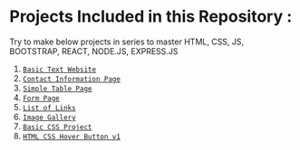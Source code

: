 <h1>Projects Included in this Repository :</h1>
<p>Try to make below projects in series to master HTML, CSS, JS, BOOTSTRAP, REACT, NODE.JS, EXPRESS.JS</p>
<ol>
  <li>
    <code><a href="https://github.com/lakshayhasija13/100_HTML_Projects/tree/2e2572345b24fac93a0814f5138de7910cd25db9/Basic%20Text%20Website%3A" taregt="_blank">Basic Text Website</a></code>
  </li>
  <li>
    <code><a href="https://github.com/lakshayhasija13/100_HTML_Projects/tree/9f3fd450eca6f5c4ec3c28729af19f2c1a52ce85/Contact%20Information%20Page">Contact Information Page</a></code>
  </li>
  <li>
    <code><a href="https://github.com/lakshayhasija13/100_HTML_Projects/tree/5d58a8a2f9ee4f272393af60dba1d2305770e299/Simple%20Table%20Page">Simple Table Page</a></code>
  </li>
  <li>
    <code><a href="https://github.com/lakshayhasija13/100_HTML_Projects/tree/5e571c4bd160d8e56bfa6324980a8c7e073b0c6b/Form%20Page">Form Page</a></code>
  </li>
  <li>
    <code><a href="https://github.com/lakshayhasija13/100_HTML_Projects/tree/56402de2c57e55354cc7b142b84c90aef35b4a31/List%20of%20Links">List of Links</a></code>
  </li>
    <li>
    <code><a href="https://github.com/lakshayhasija13/100_HTML_Projects/tree/cca2a38a203ec86b157b9f7e9e99e3e836dfac8f/Image%20Gallery%20with%20Descriptions">Image Gallery</a></code>
  </li>
  <li>
    <code><a href="https://github.com/lakshayhasija13/100_WEB_Projects/tree/a5d8e0e6e060bb4babaa5ccac6bbbb160c9325f0/BASIC%20CSS%20PROJECT">Basic CSS Project</a></code>
  </li>
    <li>
    <code><a href="https://github.com/lakshayhasija13/100_WEB_Projects/tree/f7186b750225c4fa440ca5a28c005a53f03999a4/HTML%20and%20CSS%20button%20with%20a%20hover%20effect/v1">HTML CSS Hover Button v1</a></code>
  </li>
</ol>
